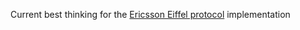 Current best thinking for the [Ericsson Eiffel protocol](https://github.com/Ericsson/eiffel) implementation